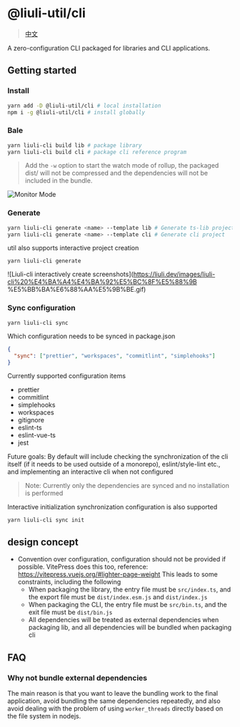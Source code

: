 # @liuli-util/cli

> [中文](https://github.com/rxliuli/liuli-tools/tree/master/apps/liuli-cli/README.zh-CN.md)

A zero-configuration CLI packaged for libraries and CLI applications.

## Getting started

### Install

```sh
yarn add -D @liuli-util/cli # local installation
npm i -g @liuli-util/cli # install globally
```

### Bale

```sh
yarn liuli-cli build lib # package library
yarn liuli-cli build cli # package cli reference program
```

> Add the `-w` option to start the watch mode of rollup, the packaged dist/ will not be compressed and the dependencies will not be included in the bundle.

![Monitor Mode](https://liuli.dev/images/liuli-cli%20%E7%9B%91%E8%A7%86%E6%A8%A1%E5%BC%8F.gif)

### Generate

```sh
yarn liuli-cli generate <name> --template lib # Generate ts-lib project
yarn liuli-cli generate <name> --template cli # Generate cli project
```

util also supports interactive project creation

```shell
yarn liuli-cli generate
```

![Liuli-cli interactively create screenshots](https://liuli.dev/images/liuli-cli%20%E4%BA%A4%E4%BA%92%E5%BC%8F%E5%88%9B %E5%BB%BA%E6%88%AA%E5%9B%BE.gif)

### Sync configuration

```shell
yarn liuli-cli sync
```

Which configuration needs to be synced in package.json

```json
{
  "sync": ["prettier", "workspaces", "commitlint", "simplehooks"]
}
```

Currently supported configuration items

- prettier
- commitlint
- simplehooks
- workspaces
- gitignore
- eslint-ts
- eslint-vue-ts
- jest

Future goals: By default will include checking the synchronization of the cli itself (if it needs to be used outside of a monorepo), eslint/style-lint etc., and implementing an interactive cli when not configured

> Note: Currently only the dependencies are synced and no installation is performed

Interactive initialization synchronization configuration is also supported

```shell
yarn liuli-cli sync init
```

## design concept

- Convention over configuration, configuration should not be provided if possible. VitePress does this too, reference: https://vitepress.vuejs.org/#lighter-page-weight This leads to some constraints, including the following
  - When packaging the library, the entry file must be `src/index.ts`, and the export file must be `dist/index.esm.js` and `dist/index.js`
  - When packaging the CLI, the entry file must be `src/bin.ts`, and the exit file must be `dist/bin.js`
  - All dependencies will be treated as external dependencies when packaging lib, and all dependencies will be bundled when packaging cli

## FAQ

### Why not bundle external dependencies

The main reason is that you want to leave the bundling work to the final application, avoid bundling the same dependencies repeatedly, and also avoid dealing with the problem of using `worker_threads` directly based on the file system in nodejs.
